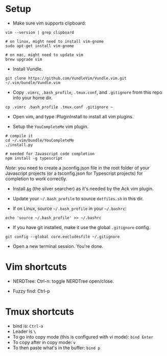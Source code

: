 
# Setup

* Make sure vim supports clipboard:
```
vim --version | grep clipboard

# on linux, might need to install vim-gnome
sudo apt-get install vim-gnome

# on mac, might need to update vim
brew upgrade vim
```

* Install Vundle.

```
git clone https://github.com/VundleVim/Vundle.vim.git ~/.vim/bundle/Vundle.vim
```

* Copy `.vimrc`, `.bash_profile`, `.tmux.conf`, and `.gitignore` from this repo into your home dir.
```
cp .vimrc .bash_profile .tmux.conf .gitignore ~
```

* Open vim, and type :PluginInstall to install all vim plugins.

* Setup the `YouCompleteMe` vim plugin.

```
# compile it
cd ~/.vim/bundle/YouCompleteMe
./install.py

# needed for Javascript code completion
npm install -g typescript
```

*Note*: you need to create a jsconfig.json file in the root folder of your Javascript projects (or a tsconfig.json for Typescript projects) for completion to work correctly.

* Install [`Ag`](https://github.com/ggreer/the_silver_searcher) (the silver searcher) as it's needed by the Ack vim plugin.

* Update your `~/.bash_profile` to source `dotfiles.sh` in this dir.

* If on Linux, source `~/.bash_profile` in your `~/.bashrc`:
```
echo 'source ~/.bash_profile' >> ~/.bashrc
```

* If you have git installed, make it use the global `.gitignore` config.
```
git config --global core.excludesfile ~/.gitignore
```

* Open a new terminal session. You're done.

# Vim shortcuts

- NERDTree:
Ctrl-n: toggle NERDTree open/close.

- Fuzzy find:
Ctrl-p

# Tmux shortcuts

- bind is: `Ctrl-a`
- Leader is `\`
- To go into copy mode (this is configured with vi mode): `bind Enter`
- To copy after in copy mode: `v`
- To then paste what's in the buffer: `bind p`


